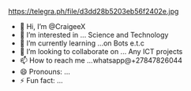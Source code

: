https://telegra.ph/file/d3dd28b5203eb56f2402e.jpg
- 👋 Hi, I’m @CraigeeX
- 👀 I’m interested in ... Science and Technology 
- 🌱 I’m currently learning ...on Bots e.t.c
- 💞️ I’m looking to collaborate on ... Any ICT projects 
- 📫 How to reach me ...whatsapp@+27847826044
- 😄 Pronouns: ...
- ⚡ Fun fact: ...

<!---
Xcraigee/Xcraigee is a ✨ special ✨ repository because its `README.md` (this file) appears on your GitHub profile.
You can click the Preview link to take a look at your changes.
--->
